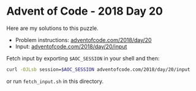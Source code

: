 # Advent of Code - 2018 Day 20
Here are my solutions to this puzzle.

* Problem instructions: [adventofcode.com/2018/day/20](https://adventofcode.com/2018/day/20)
* Input: [adventofcode.com/2018/day/20/input](https://adventofcode.com/2018/day/20/input)

Fetch input by exporting `$AOC_SESSION` in your shell and then:
```bash
curl -OJLsb session=$AOC_SESSION adventofcode.com/2018/day/20/input
```

or run `fetch_input.sh` in this directory.
